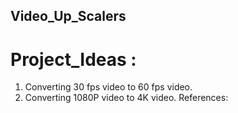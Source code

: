 ## Video_Up_Scalers
# Project_Ideas : 
1. Converting 30 fps video to 60 fps video.
2. Converting 1080P video to 4K video.
References:
